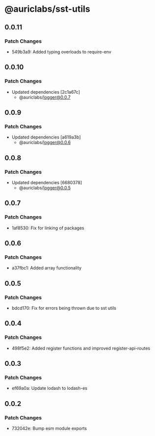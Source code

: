 # @auriclabs/sst-utils

## 0.0.11

### Patch Changes

- 549b3a9: Added typing overloads to require-env

## 0.0.10

### Patch Changes

- Updated dependencies [2c1a67c]
  - @auriclabs/logger@0.0.7

## 0.0.9

### Patch Changes

- Updated dependencies [a619a3b]
  - @auriclabs/logger@0.0.6

## 0.0.8

### Patch Changes

- Updated dependencies [6680378]
  - @auriclabs/logger@0.0.5

## 0.0.7

### Patch Changes

- 1af8530: Fix for linking of packages

## 0.0.6

### Patch Changes

- a37fbc1: Added array functionality

## 0.0.5

### Patch Changes

- bdcd170: Fix for errors being thrown due to sst utils

## 0.0.4

### Patch Changes

- 498f5e2: Added register functions and improved register-api-routes

## 0.0.3

### Patch Changes

- ef69a0a: Update lodash to lodash-es

## 0.0.2

### Patch Changes

- 732042e: Bump esm module exports
